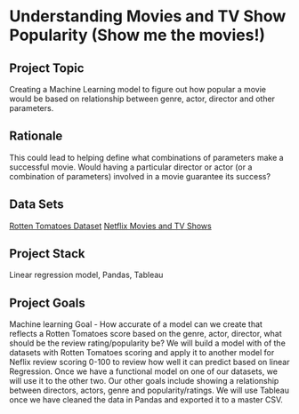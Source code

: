 # Understanding Movies and TV Show Popularity (Show me the movies!)


## Project Topic

Creating a Machine Learning model to figure out how popular a movie would be based on relationship between genre, actor, director and other parameters.


## Rationale 

This could lead to helping define what combinations of parameters make a successful movie. Would having a particular director or actor (or a combination of parameters) involved in a movie guarantee its success?


## Data Sets

[Rotten Tomatoes Dataset](https://www.kaggle.com/stefanoleone992/rotten-tomatoes-movies-and-critics-datasets)
[Netflix Movies and TV Shows](https://www.kaggle.com/shivamb/netflix-shows)


## Project Stack

Linear regression model, Pandas, Tableau


## Project Goals

Machine learning Goal - How accurate of a model can we create that reflects a Rotten Tomatoes score based on the genre, actor, director, what should be the review rating/popularity be?
We will build a model with of the datasets with Rotten Tomatoes scoring and apply it to another model for Neflix review scoring 0-100 to review how well it can predict based on linear Regression. Once we have a functional model on one of our datasets, we will use it to the other two.
Our other goals include showing a relationship between directors, actors, genre and popularity/ratings. We will use Tableau once we have cleaned the data in Pandas and exported it to a master CSV.



